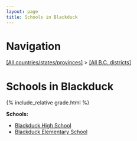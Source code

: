 ```yaml
---
layout: page
title: Schools in Blackduck
---
```

# Navigation

[[All countries/states/provinces]](../..) > [[All B.C. districts]](..)

# Schools in Blackduck

{% include_relative grade.html %}

**Schools:**

- [Blackduck High School](Blackduck_High_School.md)
- [Blackduck Elementary School](Blackduck_Elementary_School.md)
